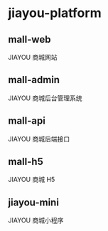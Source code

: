 # jiayou-platform

## mall-web

JIAYOU 商城网站

## mall-admin

JIAYOU 商城后台管理系统

## mall-api

JIAYOU 商城后端接口

## mall-h5

JIAYOU 商城 H5

## jiayou-mini

JIAYOU 商城小程序
